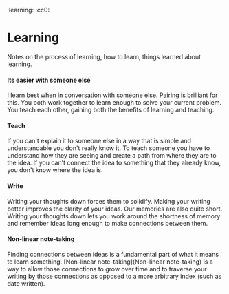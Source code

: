 :learning: :cc0:
# Learning

Notes on the process of learning, how to learn, things learned about learning.

#### Its easier with someone else
I learn best when in conversation with someone else. [Pairing](Pairing) is brilliant for this. You both work together to learn enough to solve your current problem. You teach each other, gaining both the benefits of learning and teaching.

#### Teach
If you can't explain it to someone else in a way that is simple and understandable you don't really know it. To teach someone you have to understand how they are seeing and create a path from where they are to the idea. If you can't connect the idea to something that they already know, you don't know where the idea is.

#### Write
Writing your thoughts down forces them to solidify. Making your writing better improves the clarity of your ideas. Our memories are also quite short. Writing your thoughts down lets you work around the shortness of memory and remember ideas long enough to make connections between them.

#### Non-linear note-taking
Finding connections between ideas is a fundamental part of what it means to learn something. [Non-linear note-taking](Non-linear note-taking) is a way to allow those connections to grow over time and to traverse your writing by those connections as opposed to a more arbitrary index (such as date written).
